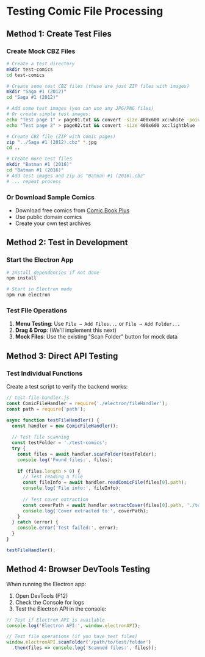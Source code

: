 # Testing Comic File Processing

## Method 1: Create Test Files

### Create Mock CBZ Files
```bash
# Create a test directory
mkdir test-comics
cd test-comics

# Create some test CBZ files (these are just ZIP files with images)
mkdir "Saga #1 (2012)"
cd "Saga #1 (2012)"

# Add some test images (you can use any JPG/PNG files)
# Or create simple test images:
echo "Test page 1" > page01.txt && convert -size 400x600 xc:white -pointsize 20 -annotate +50+300 "Saga #1 - Page 1" page01.jpg
echo "Test page 2" > page02.txt && convert -size 400x600 xc:lightblue -pointsize 20 -annotate +50+300 "Saga #1 - Page 2" page02.jpg

# Create CBZ file (ZIP with comic pages)
zip "../Saga #1 (2012).cbz" *.jpg
cd ..

# Create more test files
mkdir "Batman #1 (2016)"
cd "Batman #1 (2016)"
# Add test images and zip as "Batman #1 (2016).cbz"
# ... repeat process
```

### Or Download Sample Comics
- Download free comics from [Comic Book Plus](https://comicbookplus.com/)
- Use public domain comics
- Create your own test archives

## Method 2: Test in Development

### Start the Electron App
```bash
# Install dependencies if not done
npm install

# Start in Electron mode
npm run electron
```

### Test File Operations
1. **Menu Testing**: Use `File → Add Files...` or `File → Add Folder...`
2. **Drag & Drop**: (We'll implement this next)
3. **Mock Files**: Use the existing "Scan Folder" button for mock data

## Method 3: Direct API Testing

### Test Individual Functions
Create a test script to verify the backend works:

```javascript
// test-file-handler.js
const ComicFileHandler = require('./electron/fileHandler');
const path = require('path');

async function testFileHandler() {
  const handler = new ComicFileHandler();
  
  // Test file scanning
  const testFolder = './test-comics';
  try {
    const files = await handler.scanFolder(testFolder);
    console.log('Found files:', files);
    
    if (files.length > 0) {
      // Test reading a file
      const fileInfo = await handler.readComicFile(files[0].path);
      console.log('File info:', fileInfo);
      
      // Test cover extraction
      const coverPath = await handler.extractCover(files[0].path, './test-covers');
      console.log('Cover extracted to:', coverPath);
    }
  } catch (error) {
    console.error('Test failed:', error);
  }
}

testFileHandler();
```

## Method 4: Browser DevTools Testing

When running the Electron app:
1. Open DevTools (F12)
2. Check the Console for logs
3. Test the Electron API in the console:

```javascript
// Test if Electron API is available
console.log('Electron API:', window.electronAPI);

// Test file operations (if you have test files)
window.electronAPI.scanFolder('/path/to/test/folder')
  .then(files => console.log('Scanned files:', files));